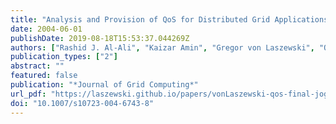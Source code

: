 ```yaml
---
title: "Analysis and Provision of QoS for Distributed Grid Applications"
date: 2004-06-01
publishDate: 2019-08-18T15:53:37.044269Z
authors: ["Rashid J. Al-Ali", "Kaizar Amin", "Gregor von Laszewski", "Omer F. Rana", "David W. Walker", "Mihael Hategan", "Nestor Zaluzec"]
publication_types: ["2"]
abstract: ""
featured: false
publication: "*Journal of Grid Computing*"
url_pdf: "https://laszewski.github.io/papers/vonLaszewski-qos-final-jogc.pdf"
doi: "10.1007/s10723-004-6743-8"
---
```


